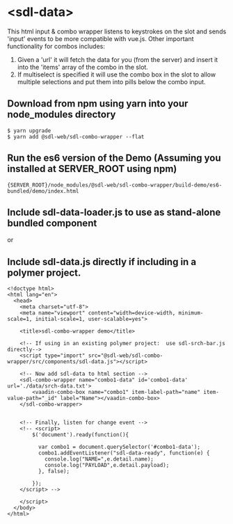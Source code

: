 # \<sdl-data\>

 This html input & combo wrapper listens to keystrokes on the slot and sends 'input' events to be more compatible with vue.js. 
 Other important functionality for combos includes:
 1.  Given a 'url' it will fetch the data for you (from the server) and insert it into the 'items' array of the combo in the slot.
 2.  If multiselect is specified it will use the combo box in the slot to allow multiple selections and put them
        into pills below the combo input.


## Download from npm using yarn into your node_modules directory
```
$ yarn upgrade
$ yarn add @sdl-web/sdl-combo-wrapper --flat
```

##  Run the es6 version of the Demo (Assuming you installed at SERVER_ROOT using npm)
```
{SERVER_ROOT}/node_modules/@sdl-web/sdl-combo-wrapper/build-demo/es6-bundled/demo/index.html
```

##  Include sdl-data-loader.js to use as stand-alone bundled component 
or 
##  Include sdl-data.js directly if including in a polymer project. 
```
<!doctype html>
<html lang="en">
  <head>
    <meta charset="utf-8">
    <meta name="viewport" content="width=device-width, minimum-scale=1, initial-scale=1, user-scalable=yes">

    <title>sdl-combo-wrapper demo</title>

    <!-- If using in an existing polymer project:  use sdl-srch-bar.js directly-->
    <script type="import" src="@sdl-web/sdl-combo-wrapper/src/components/sdl-data.js"></script> 

    <!-- Now add sdl-data to html section -->
    <sdl-combo-wrapper name="combo1-data" id='combo1-data' url='./data/srch-data.txt'>  
        <vaadin-combo-box name="combo1" item-label-path="name" item-value-path="_id" label="Name"></vaadin-combo-box>
    </sdl-combo-wrapper>


    <!-- Finally, listen for change event -->
    <!-- <script>
        $('document').ready(function(){

          var combo1 = document.querySelector('#combo1-data');
          combo1.addEventListener("sdl-data-ready", function(e) {
            console.log("NAME=",e.detail.name);
            console.log("PAYLOAD",e.detail.payload);
          }, false);

        });
    </script> -->

    </script>
  </body>
</html>

```
